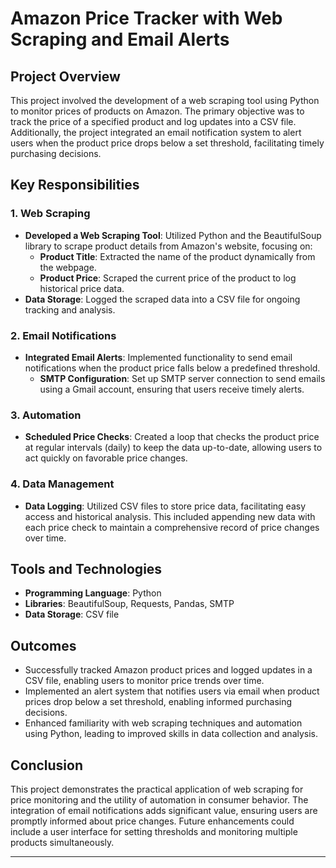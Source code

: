 # Amazon Price Tracker with Web Scraping and Email Alerts

## Project Overview
This project involved the development of a web scraping tool using Python to monitor prices of products on Amazon. The primary objective was to track the price of a specified product and log updates into a CSV file. Additionally, the project integrated an email notification system to alert users when the product price drops below a set threshold, facilitating timely purchasing decisions.

## Key Responsibilities

### 1. Web Scraping
- **Developed a Web Scraping Tool**: Utilized Python and the BeautifulSoup library to scrape product details from Amazon's website, focusing on:
  - **Product Title**: Extracted the name of the product dynamically from the webpage.
  - **Product Price**: Scraped the current price of the product to log historical price data.
- **Data Storage**: Logged the scraped data into a CSV file for ongoing tracking and analysis.

### 2. Email Notifications
- **Integrated Email Alerts**: Implemented functionality to send email notifications when the product price falls below a predefined threshold.
  - **SMTP Configuration**: Set up SMTP server connection to send emails using a Gmail account, ensuring that users receive timely alerts.

### 3. Automation
- **Scheduled Price Checks**: Created a loop that checks the product price at regular intervals (daily) to keep the data up-to-date, allowing users to act quickly on favorable price changes.

### 4. Data Management
- **Data Logging**: Utilized CSV files to store price data, facilitating easy access and historical analysis. This included appending new data with each price check to maintain a comprehensive record of price changes over time.

## Tools and Technologies
- **Programming Language**: Python
- **Libraries**: BeautifulSoup, Requests, Pandas, SMTP
- **Data Storage**: CSV file

## Outcomes
- Successfully tracked Amazon product prices and logged updates in a CSV file, enabling users to monitor price trends over time.
- Implemented an alert system that notifies users via email when product prices drop below a set threshold, enabling informed purchasing decisions.
- Enhanced familiarity with web scraping techniques and automation using Python, leading to improved skills in data collection and analysis.

## Conclusion
This project demonstrates the practical application of web scraping for price monitoring and the utility of automation in consumer behavior. The integration of email notifications adds significant value, ensuring users are promptly informed about price changes. Future enhancements could include a user interface for setting thresholds and monitoring multiple products simultaneously.

---
